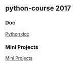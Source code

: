 ## python-course 2017

### Doc
[Python doc](beginners_python_cheat_sheet_pcc_all.pdf)

### Mini Projects
[Mini Projects](miniprojects/renfe)
